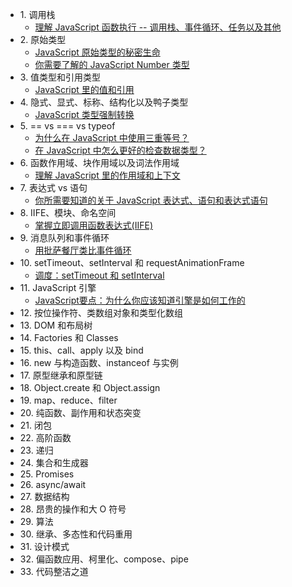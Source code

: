 <!--
 * @Author: Hom Yan
 * @Date: 2019-03-15 15:05:41
 * @LastEditors: Hom Yan
 * @LastEditTime: 2019-06-14 19:35:17
 -->

- 1.&nbsp;调用栈
  - [理解 JavaScript 函数执行 -- 调用栈、事件循环、任务以及其他](/1-call-stack/understanding-javascript-function-executions.md)
- 2.&nbsp;原始类型
  - [JavaScript 原始类型的秘密生命](/2-primitive-types/the-secrect-life-of-javascript-primitives.md)
  - [你需要了解的 JavaScript Number 类型](/2-primitive-types/what-you-need-to-know-about-javascript-number-type.md)
- 3.&nbsp;值类型和引用类型
  - [JavaScript 里的值和引用](/3-value-types-and-reference-types/explaining-value-vs-reference.md)
- 4.&nbsp;隐式、显式、标称、结构化以及鸭子类型
  - [JavaScript 类型强制转换](/4-type-coercion/javascript-type-coercion-explained.md)
- 5.&nbsp;== vs === vs typeof
  - [为什么在 JavaScript 中使用三重等号？](/5-==vs===vs-typeof/why-use-the-triple-equals-in-javascript.md)
  - [在 JavaScript 中怎么更好的检查数据类型？](/5-==vs===vs-typeof/how-to-better-check-data-types-in-javscript.md)
- 6.&nbsp;函数作用域、块作用域以及词法作用域
  - [理解 JavaScript 里的作用域和上下文](/6-function-block-lexical-scope/understanding-scope-and-context-in-javascript.md)
- 7.&nbsp;表达式 vs 语句
  - [你所需要知道的关于 JavaScript 表达式、语句和表达式语句](/7-expression-vs-statement/expressions-statements-and-expression-statements.md)
- 8.&nbsp;IIFE、模块、命名空间
  - [掌握立即调用函数表达式(IIFE)](/8-IIFE-modules-namespaces/mastering-IIFE.md)
- 9.&nbsp;消息队列和事件循环
  - [用批萨餐厅类比事件循环](/9-message-queue-and-event-loop/visualising-event-loop-with-pizza-resturant.md)
- 10.&nbsp;setTimeout、setInterval 和 requestAnimationFrame
  - [调度：setTimeout 和 setInterval](/10-settimeout-setinterval-and-requestanimationframe/settimeout-and-setinterval.md)
- 11.&nbsp;JavaScript 引擎
  - [JavaScript要点：为什么你应该知道引擎是如何工作的](/11-javascript-engine/javascript-essentials-why-you-should-know-how-the-engine-works.md)
- 12.&nbsp;按位操作符、类数组对象和类型化数组
- 13.&nbsp;DOM 和布局树
- 14.&nbsp;Factories 和 Classes
- 15.&nbsp;this、call、apply 以及 bind
- 16.&nbsp;new 与构造函数、instanceof 与实例
- 17.&nbsp;原型继承和原型链
- 18.&nbsp;Object.create 和 Object.assign
- 19.&nbsp;map、reduce、filter
- 20.&nbsp;纯函数、副作用和状态突变
- 21.&nbsp;闭包
- 22.&nbsp;高阶函数
- 23.&nbsp;递归
- 24.&nbsp;集合和生成器
- 25.&nbsp;Promises
- 26.&nbsp;async/await
- 27.&nbsp;数据结构
- 28.&nbsp;昂贵的操作和大 O 符号
- 29.&nbsp;算法
- 30.&nbsp;继承、多态性和代码重用
- 31.&nbsp;设计模式
- 32.&nbsp;偏函数应用、柯里化、compose、pipe
- 33.&nbsp;代码整洁之道
